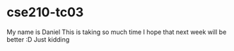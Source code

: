 # cse210-tc03
My name is Daniel
This is taking so much time
I hope that next week will be better :D
Just kidding